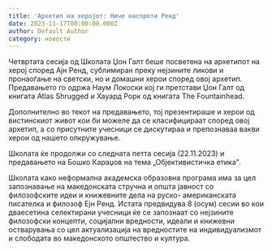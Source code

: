 ```yaml
---
title: 'Архетип на херојот: Ниче наспроти Ренд'
date: 2023-11-17T00:00:00.000Z
author: Default Author
category: новости
---
```


Четвртата сесија од Школата Џон Галт беше посветена на архетипот на херој според Ајн Ренд, сублимиран преку нејзините ликови и пронаоѓање на светски, но и домашни херои според овој архетип. Предавањето го одржа Наум Локоски кој ги претстави Џон Галт од книгата Atlas Shrugged и Хауард Рорк од книгата The Fountainhead.

Дополнително во текот на предавањето, тој презентираше и херои од вистинскиот живот кои би можеле да се класифицираат според овој архетип, а со присутните учесници се дискутираа и препознаваа вакви херои од нашето опкружување.

Школата ќе продолжи со следната петта сесија (22.11.2023) и предавањето на Бошко Караџов на тема „Објективистичка етика".

Школата како неформална академска образовна програма има за цел запознавање на македонската стручна и општа јавност со филозофските идеи и книжевните дела на руско- американската писателка и филозоф Eјн Ренд. Истата предвидува 8 (осум) сесии во кои дваесетина селектирани учесници ќе се запознаат со нејзините филозофски концепти, социјални вредности, идеали и книжевни остварувања со цел актуализација на вредностите на индивидуализмот и слободата во македонското општество и култура.
